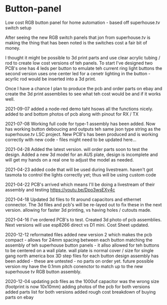 # Button-panel
Low cost RGB button panel for home automation - based off superhouse.tv switch setup

After seeing the new RGB switch panels that jon from superhouse.tv is making the thing that has been noted is the switches cost a fair bit of money. 

I thought it might be possible to 3d print parts and use clear acrylic tubing / rod to create low cost versions of teh panels.
To start I've designed two PCB's one has 4 leds per button to emulate teh current ring light buttons
the second version uses one center led for a cenetr lighting in the button - acyrlic rod would be inserted into a 3d print.

Once I have a chance I plan to produce the pcb and order parts on ebay and create the 3d print assemblies to see what teh cost would be and if it works well.

2021-09-07
added a node-red demo taht hsows all the functions nicely.
added to and bottom photos of pcb along with pinout for RX / TX

2021-07-08
Working full code for type-1 assembly has been added. Now has working button deboucing and outputs teh same json type string as the superhouse.tv LSC project.
New PCB's has been produced and is working correctly with new code - files might need to be updated here...

2021-04-28
Added the latest version. will order parts soon to test the design.
Added a new 3d model for an AUS plate, design is incomplete and will get my hands on a real one to adjust the model as needed.

2021-04-23 
added code that will be used during livestream. haven't got tasmota to control the lights correctly yet; thus will be using custom code

2021-04-22
PCB's arrived which means I'll be doing a livestream of their assembly and testing https://youtu.be/Dpo3wsEXy4c

2021-04-18
Updated 3d files to fit around capacitors and ethernet connector. The 3d files and pcb's will be re-layed out to fix these in the next version. allowing for faster 3d printing, vs having holes / cutouts made.

2021-04-16
I've ordered PCB's to test. 
Created 3d photo of pcb assemblies. Next versions will use esp8266 direct vs D1 mini.
Cost Sheet updated.

2020-12-12
reformated files
added new version 2 which makes the pcb compact - allows for 24mm spacing between each button matching the assembly of teh superhouse button panels - it allso allowed for teh buttons to be centered on a wall plate. wall plate is normal cover / size for single gang north america box
3D step files for each button design assembly has been added - these are untested - no parts on order yet.
future possible version my have the 0.1mm pitch conenctor to match up to the new superhouse tv RGB button assembly.

2020-12-04
updating pcb files as the 1000uf capacitor was the wrong size (footprint is now 10x10mm)
adding photos of the pcb for both versions
added parts list for both versions
added rough cost breakdown of buying parts on ebay
